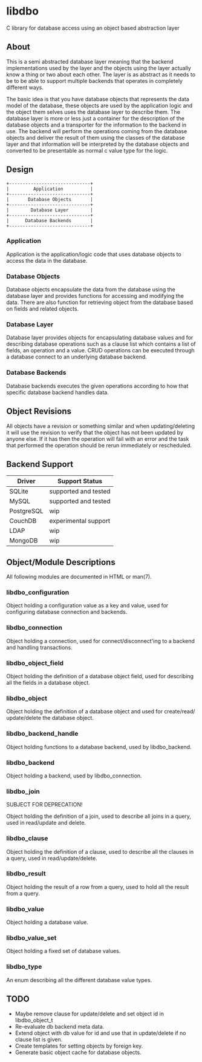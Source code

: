 # libdbo

C library for database access using an object based abstraction layer

## About

This is a semi abstracted database layer meaning that the backend
implementations used by the layer and the objects using the layer actually know
a thing or two about each other. The layer is as abstract as it needs to be to
be able to support multiple backends that operates in completely different ways.

The basic idea is that you have database objects that represents the data model
of the database, these objects are used by the application logic and the object
them selves uses the database layer to describe them. The database layer is more
or less just a container for the description of the database objects and a
transporter for the information to the backend in use. The backend will perform
the operations coming from the database objects and deliver the result of them
using the classes of the database layer and that information will be interpreted
by the database objects and converted to be presentable as normal c value type
for the logic.


## Design

    +------------------------------+
    |         Application          |
    +------------------------------+
    |       Database Objects       |
    +------------------------------+
    |        Database Layer        |
    +------------------------------+
    |      Database Backends       |
    +------------------------------+

### Application

Application is the application/logic code that uses database objects to access
the data in the database.

### Database Objects

Database objects encapsulate the data from the database using the database
layer and provides functions for accessing and modifying the data. There are
also function for retrieving object from the database based on fields and
related objects.

### Database Layer

Database layer provides objects for encapsulating database values and for
describing database operations such as a clause list which contains a list of
fields, an operation and a value. CRUD operations can be executed through a
database connect to an underlying database backend.

### Database Backends

Database backends executes the given operations according to how that specific
database backend handles data.


## Object Revisions

All objects have a revision or something similar and when updating/deleting it
will use the revision to verify that the object has not been updated by anyone
else. If it has then the operation will fail with an error and the task that
performed the operation should be rerun immediately or rescheduled.
 

## Backend Support

Driver     | Support Status
-----------|---------------------
SQLite     | supported and tested
MySQL      | supported and tested
PostgreSQL | wip
CouchDB    | experimental support
LDAP       | wip
MongoDB    | wip


## Object/Module Descriptions

All following modules are documented in HTML or man(7).

### libdbo_configuration

Object holding a configuration value as a key and value, used for configuring
database connection and backends.

### libdbo_connection

Object holding a connection, used for connect/disconnect'ing to a backend and
handling transactions.

### libdbo_object_field

Object holding the definition of a database object field, used for describing
all the fields in a database object.

### libdbo_object

Object holding the definition of a database object and used for create/read/
update/delete the database object.

### libdbo_backend_handle

Object holding functions to a database backend, used by libdbo_backend.

### libdbo_backend

Object holding a backend, used by libdbo_connection.

### libdbo_join

SUBJECT FOR DEPRECATION!

Object holding the definition of a join, used to describe all joins in a query,
used in read/update and delete.

### libdbo_clause

Object holding the definition of a clause, used to describe all the clauses in
a query, used in read/update/delete.

### libdbo_result

Object holding the result of a row from a query, used to hold all the result
from a query.

### libdbo_value

Object holding a database value.

### libdbo_value_set

Object holding a fixed set of database values.

### libdbo_type

An enum describing all the different database value types.


## TODO

- Maybe remove clause for update/delete and set object id in libdbo_object_t
- Re-evaluate db backend meta data.
- Extend object with db value for id and use that in update/delete if no clause list is given.
- Create templates for setting objects by foreign key.
- Generate basic object cache for database objects.
